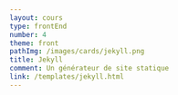 ```yaml
---
layout: cours
type: frontEnd
number: 4
theme: front
pathImg: /images/cards/jekyll.png
title: Jekyll
comment: Un générateur de site statique
link: /templates/jekyll.html
---
```

